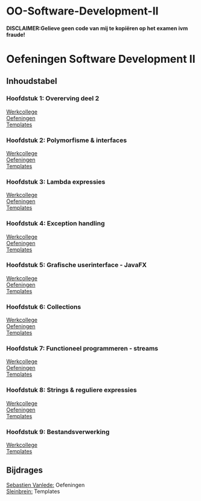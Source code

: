 # OO-Software-Development-II
#### DISCLAIMER:Gelieve geen code van mij te kopiëren op het examen ivm fraude!
# Oefeningen Software Development II

## Inhoudstabel
### Hoofdstuk 1: Overerving deel 2
[Werkcollege](https://github.com/SebastienVanlede/OO-Software-Development-II/tree/master/H1%20-%20Overerving/Werkcollege)\
[Oefeningen](https://github.com/SebastienVanlede/OO-Software-Development-II/tree/master/H1%20-%20Overerving/Oefeningen)\
[Templates](https://github.com/Sleinbrein/OOSD2-templates#1-overerving)

### Hoofdstuk 2: Polymorfisme & interfaces
[Werkcollege](https://github.com/SebastienVanlede/OO-Software-Development-II/tree/master/H2%20-%20Polymorfisme%20en%20Interfaces/Werkcollege)\
[Oefeningen](https://github.com/SebastienVanlede/OO-Software-Development-II/tree/master/H2%20-%20Polymorfisme%20en%20Interfaces/Oefeningen)\
[Templates](https://github.com/Sleinbrein/OOSD2-templates#2-polymorfisme)

### Hoofdstuk 3: Lambda expressies
[Werkcollege](https://github.com/SebastienVanlede/OO-Software-Development-II/tree/master/H3%20-%20Lambda%20expressies/Werkcollege)\
[Oefeningen](https://github.com/SebastienVanlede/OO-Software-Development-II/tree/master/H3%20-%20Lambda%20expressies/Oefeningen/Oefeningen_Oefening1_Container)\
[Templates](https://github.com/Sleinbrein/OOSD2-templates#3-lambda-expressies)

### Hoofdstuk 4: Exception handling
[Werkcollege](https://github.com/SebastienVanlede/OO-Software-Development-II/tree/master/H4%20-%20Exception%20Handling/Werkcollege)\
[Oefeningen](https://github.com/SebastienVanlede/OO-Software-Development-II/tree/master/H4%20-%20Exception%20Handling/Oefeningen)\
[Templates](https://github.com/Sleinbrein/OOSD2-templates#4-exception-handling)

### Hoofdstuk 5: Grafische userinterface - JavaFX
[Werkcollege](https://github.com/SebastienVanlede/OO-Software-Development-II/tree/master/H5%20-%20JavaFX/Werkcollege)\
[Oefeningen](https://github.com/SebastienVanlede/OO-Software-Development-II/tree/master/H5%20-%20JavaFX/Oefeningen)\
[Templates](https://github.com/Sleinbrein/OOSD2-templates#5-gui---javafx)

### Hoofdstuk 6: Collections
[Werkcollege](https://github.com/SebastienVanlede/OO-Software-Development-II/tree/master/H6%20-%20Collections%20/Werkcollege)\
[Oefeningen](https://github.com/SebastienVanlede/OO-Software-Development-II/tree/master/H6%20-%20Collections%20/Oefeningen)\
[Templates](https://github.com/Sleinbrein/OOSD2-templates#6-collecties)

### Hoofdstuk 7: Functioneel programmeren - streams
[Werkcollege](https://github.com/SebastienVanlede/OO-Software-Development-II/tree/master/H7%20-%20Streams/Werkcollege)\
[Oefeningen](https://github.com/SebastienVanlede/OO-Software-Development-II/tree/master/H7%20-%20Streams/Oefeningen)\
[Templates](https://github.com/Sleinbrein/OOSD2-templates#7-streams)

### Hoofdstuk 8: Strings & reguliere expressies
[Werkcollege](https://github.com/SebastienVanlede/OO-Software-Development-II/tree/master/H8%20-%20Strings%20en%20reguliere%20expressies/Werkcollege)\
[Oefeningen](https://github.com/SebastienVanlede/OO-Software-Development-II/tree/master/H8%20-%20Strings%20en%20reguliere%20expressies/Oefeningen)\
[Templates](https://github.com/Sleinbrein/OOSD2-templates#8-strings--regex)

### Hoofdstuk 9: Bestandsverwerking
[Werkcollege](https://github.com/SebastienVanlede/OO-Software-Development-II/tree/master/H9%20-%20Bestandsverwerking/Werkcollege)\
[Templates](https://github.com/Sleinbrein/OOSD2-templates#9-bestandsverwerking)

## Bijdrages
[Sebastien Vanlede:](https://github.com/SebastienVanlede) Oefeningen\
[Sleinbrein:](https://github.com/Sleinbrein) Templates
 
